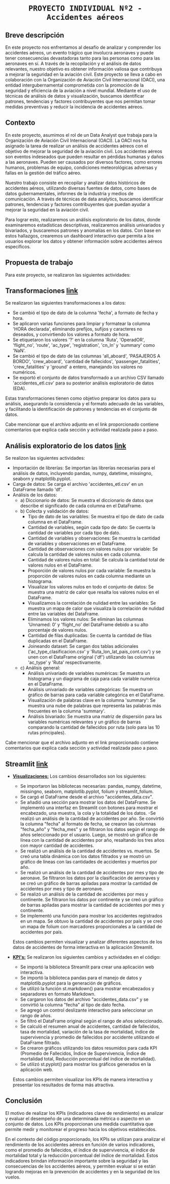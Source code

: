 # <h1 align=center> **`PROYECTO INDIVIDUAL Nº2 - Accidentes aéreos`** </h1>

## **Breve descripción**
En este proyecto nos enfrentamos al desafío de analizar y comprender los accidentes aéreos, un evento trágico que involucra aeronaves y puede tener consecuencias devastadoras tanto para las personas como para las aeronaves en sí. A través de la recopilación y el análisis de datos relevantes, nuestro objetivo es obtener información valiosa que contribuya a mejorar la seguridad en la aviación civil. Este proyecto se lleva a cabo en colaboración con la Organización de Aviación Civil Internacional (OACI), una entidad intergubernamental comprometida con la promoción de la seguridad y eficiencia de la aviación a nivel mundial. Mediante el uso de técnicas de análisis de datos y visualización, buscamos identificar patrones, tendencias y factores contribuyentes que nos permitan tomar medidas preventivas y reducir la incidencia de accidentes aéreos.


## **Contexto**

En este proyecto, asumimos el rol de un Data Analyst que trabaja para la Organización de Aviación Civil Internacional (OACI). La OACI nos ha asignado la tarea de realizar un análisis de accidentes aéreos con el objetivo de mejorar la seguridad de la aviación civil. Los accidentes aéreos son eventos indeseados que pueden resultar en pérdidas humanas y daños a las aeronaves. Pueden ser causados por diversos factores, como errores humanos, problemas de equipo, condiciones meteorológicas adversas y fallas en la gestión del tráfico aéreo.

Nuestro trabajo consiste en recopilar y analizar datos históricos de accidentes aéreos, utilizando diversas fuentes de datos, como bases de datos gubernamentales, informes de la industria y medios de comunicación. A través de técnicas de data analytics, buscamos identificar patrones, tendencias y factores contribuyentes que puedan ayudar a mejorar la seguridad en la aviación civil.

Para lograr esto, realizaremos un análisis exploratorio de los datos, donde examinaremos estadísticas descriptivas, realizaremos análisis univariados y bivariados, y buscaremos patrones y anomalías en los datos. Con base en estos hallazgos, crearemos un dashboard interactivo que permita a los usuarios explorar los datos y obtener información sobre accidentes aéreos específicos.

## **Propuesta de trabajo**
Para este proyecto, se realizaron las siguientes actividades:

## **Transformaciones** [link](https://github.com/LionelMc/PI_DA/blob/main/ETL.ipynb)
Se realizaron las siguientes transformaciones a los datos:
+ Se cambió el tipo de dato de la columna 'fecha', a formato de fecha y hora.
+ Se aplicaron varias funciones para limpiar y formatear la columna 'HORA declarada', eliminando prefijos, sufijos y caracteres no deseados, y convirtiendo los valores a formato de hora.
+ Se etiquetaron los valores '?' en la columna 'Ruta', 'OperadOR', 'flight_no', 'route', 'ac_type', 'registration', 'cn_ln' y 'summary' como 'NaN'.
+ Se cambió el tipo de dato de las columnas 'all_aboard', 'PASAJEROS A BORDO', 'crew_aboard', 'cantidad de fallecidos', 'passenger_fatalities', 'crew_fatalities' y 'ground' a entero, manejando los valores no numéricos.
+ Se exportó el conjunto de datos transformado a un archivo CSV llamado 'accidentes_etl.csv' para su posterior análisis exploratorio de datos (EDA).

Estas transformaciones tienen como objetivo preparar los datos para su análisis, asegurando la consistencia y el formato adecuado de las variables, y facilitando la identificación de patrones y tendencias en el conjunto de datos.

Cabe mencionar que el archivo adjunto en el link proporcionado contiene comentarios que explica cada sección y actividad realizada paso a paso.

## **Análisis exploratorio de los datos** [link](https://github.com/LionelMc/PI_DA/blob/main/EDA.ipynb)
Se realizon las siguientes actividades:
+ Importación de librerías: Se importan las librerías necesarias para el análisis de datos, incluyendo pandas, numpy, datetime, missingno, seaborn y matplotlib.pyplot.
+ Carga de datos: Se carga el archivo 'accidentes_etl.csv' en un DataFrame llamado 'df'.
+ Análisis de los datos:
    - a) Diccionario de datos: Se muestra el diccionario de datos que describe el significado de cada columna en el DataFrame.
    - b) Colecta y validación de datos:
        - Tipo de dato de las variables: Se muestra el tipo de dato de cada columna en el DataFrame.
        - Cantidad de variables, según cada tipo de dato: Se cuenta la cantidad de variables por cada tipo de dato.
        - Cantidad de variables y observaciones: Se muestra la cantidad de variables y observaciones en el DataFrame.
        - Cantidad de observaciones con valores nulos por variable: Se calcula la cantidad de valores nulos en cada columna.
        - Cantidad de valores nulos en total: Se calcula la cantidad total de valores nulos en el DataFrame.
        - Proporción de valores nulos por cada variable: Se muestra la proporción de valores nulos en cada columna mediante un histograma.
        - Visualizar los valores nulos en todo el conjunto de datos: Se muestra una matriz de calor que resalta los valores nulos en el DataFrame.
        - Visualizamos la correlación de nulidad entre las variables: Se muestra un mapa de calor que visualiza la correlación de nulidad entre las variables del DataFrame.
        - Eliminamos los valores nulos: Se eliminan las columnas 'Unnamed: 0' y 'flight_no' del DataFrame debido a su alto porcentaje de valores nulos.
        - Cantidad de filas duplicadas: Se cuenta la cantidad de filas duplicadas en el DataFrame.
        - Joineando dataset: Se cargan dos tablas adicionales ('ac_type_clasificacion.csv' y 'Ruta_lon_lat_pais_cont.csv') y se unen con el DataFrame original ('df') utilizando las columnas 'ac_type' y 'Ruta' respectivamente.
    - c) Análisis general:
        - Análisis univariado de variables numéricas: Se muestra un histograma y un diagrama de caja para cada variable numérica en el DataFrame.
        - Análisis univariado de variables categóricas: Se muestra un gráfico de barras para cada variable categórica en el DataFrame.
        - Visualización de palabras clave en la columna 'summary': Se muestra una nube de palabras que representa las palabras más frecuentes en la columna 'summary'.
        - Análisis bivariado: Se muestra una matriz de dispersión para las variables numéricas relevantes y un gráfico de barras comparando la cantidad de fallecidos por ruta (solo para las 10 rutas principales).

Cabe mencionar que el archivo adjunto en el link proporcionado contiene comentarios que explica cada sección y actividad realizada paso a paso.

## **Streamlit** [link](https://lionelmc-pi-da-app-k5zaj6.streamlit.app/KPI)
+ **[Visualizaciones:](https://github.com/LionelMc/PI_DA/blob/main/pages/01_%E2%9C%88%EF%B8%8F_Visualizacion.py)** 
Los cambios desarrollados son los siguientes:

    - Se importaron las bibliotecas necesarias: pandas, numpy, datetime, missingno, seaborn, matplotlib.pyplot, folium y streamlit_folium.
    - Se cargó el DataFrame desde el archivo "accidentes_data.csv".
    - Se añadió una sección para mostrar los datos del DataFrame. Se implementó una interfaz en Streamlit con botones para mostrar el encabezado, una muestra, la cola y la totalidad de los datos.
    -Se realizó un análisis de la cantidad de accidentes por año. Se convirtió la columna "fecha" al formato de fecha, se crearon las columnas "fecha_año" y "fecha_mes" y se filtraron los datos según el rango de años seleccionado por el usuario. Luego, se mostró un gráfico de línea con la cantidad de accidentes por año, resaltando los tres años con mayor cantidad de accidentes.
    - Se realizó un análisis de la cantidad de accidentes vs. muertos. Se creó una tabla dinámica con los datos filtrados y se mostró un gráfico de líneas con las cantidades de accidentes y muertos por año.
    - Se realizó un análisis de la cantidad de accidentes por mes y tipo de aeronave. Se filtraron los datos por la clasificación de aeronaves y se creó un gráfico de barras apiladas para mostrar la cantidad de accidentes por mes y tipo de aeronave.
    - Se realizó un análisis de la cantidad de accidentes por mes y continente. Se filtraron los datos por continente y se creó un gráfico de barras apiladas para mostrar la cantidad de accidentes por mes y continente.
    - Se implementó una función para mostrar los accidentes registrados en un mapa. Se obtuvo la cantidad de accidentes por país y se creó un mapa de folium con marcadores proporcionales a la cantidad de accidentes por país.

    Estos cambios permiten visualizar y analizar diferentes aspectos de los datos de accidentes de forma interactiva en la aplicación Streamlit.

+ **[KPI's:](https://github.com/LionelMc/PI_DA/blob/main/pages/02_%F0%9F%93%8A_KPI.py)**
Se realizaron los siguientes cambios y actividades en el código:

    - Se importó la biblioteca Streamlit para crear una aplicación web interactiva.
    - Se importó la biblioteca pandas para el manejo de datos y matplotlib.pyplot para la generación de gráficos.
    - Se utilizó la función st.markdown() para mostrar encabezados y separadores en formato Markdown.
    - Se cargaron los datos del archivo "accidentes_data.csv" y se convirtió la columna "fecha" al tipo de dato fecha.
    - Se agregó un control deslizante interactivo para seleccionar un rango de años.
    - Se filtró el DataFrame original según el rango de años seleccionado.
    - Se calculó el resumen anual de accidentes, cantidad de fallecidos, tasa de mortalidad, variación de la tasa de mortalidad, índice de supervivencia y promedio de fallecidos por accidente utilizando el DataFrame filtrado.
    - Se crearon gráficos utilizando los datos resumidos para cada KPI (Promedio de Fallecidos, Índice de Supervivencia, Índice de mortalidad total, Reducción porcentual del índice de mortalidad).
    - Se utilizó st.pyplot() para mostrar los gráficos generados en la aplicación web.

    Estos cambios permiten visualizar los KPIs de manera interactiva y presentar los resultados de forma más atractiva.


## **Conclusión**
El motivo de realizar los KPIs (indicadores clave de rendimiento) es analizar y evaluar el desempeño de una determinada métrica o aspecto en un conjunto de datos. Los KPIs proporcionan una medida cuantitativa que permite medir y monitorear el progreso hacia los objetivos establecidos.

En el contexto del código proporcionado, los KPIs se utilizan para analizar el rendimiento de los accidentes aéreos en función de varios indicadores, como el promedio de fallecidos, el índice de supervivencia, el índice de mortalidad total y la reducción porcentual del índice de mortalidad. Estos indicadores brindan información importante sobre la seguridad y las consecuencias de los accidentes aéreos, y permiten evaluar si se están logrando mejoras en la prevención de accidentes y en la seguridad de los vuelos.
